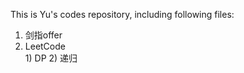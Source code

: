 This is Yu's codes repository, including following files:
  1. 剑指offer
  2. LeetCode  
    1) DP
    2) 递归
